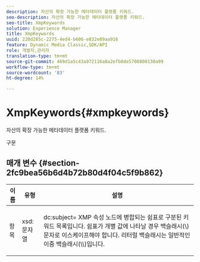 ```yaml
---
description: 자산의 확장 가능한 메타데이터 플랫폼 키워드.
seo-description: 자산의 확장 가능한 메타데이터 플랫폼 키워드.
seo-title: XmpKeywords
solution: Experience Manager
title: XmpKeywords
uuid: 220d285c-2275-4ed4-b606-e832e89aa916
feature: Dynamic Media Classic,SDK/API
role: 개발자,관리자
translation-type: tm+mt
source-git-commit: 469d1a5c43a972116a8a2efb0de5708800130a99
workflow-type: tm+mt
source-wordcount: '83'
ht-degree: 14%

---
```



# XmpKeywords{#xmpkeywords}

자산의 확장 가능한 메타데이터 플랫폼 키워드.

구문

## 매개 변수 {#section-2fc9bea56b6d4b72b80d4f04c5f9b862}

<table id="table_04100BB8ABD84EF68B0A7CE3AD946414"> 
 <thead> 
  <tr> 
   <th colname="col1" class="entry"> 이름 </th> 
   <th colname="col2" class="entry"> 유형 </th> 
   <th colname="col3" class="entry"> 설명 </th> 
  </tr> 
 </thead>
 <tbody> 
  <tr> 
   <td colname="col1"> <span class="codeph"> <span class="varname"> 항목</span> </span> </td> 
   <td colname="col2"> <span class="codeph"> xsd:문자열</span> </td> 
   <td colname="col3"> <p><span class="codeph"> dc:subject=</span> XMP 속성 노드에 병합되는 쉼표로 구분된 키워드 목록입니다. 쉼표가 개별 값에 나타날 경우 백슬래시(\) 문자로 이스케이프해야 합니다. 리터럴 백슬래시는 일반적인 이중 백슬래시(\\)입니다. </p> </td> 
  </tr> 
 </tbody> 
</table>

